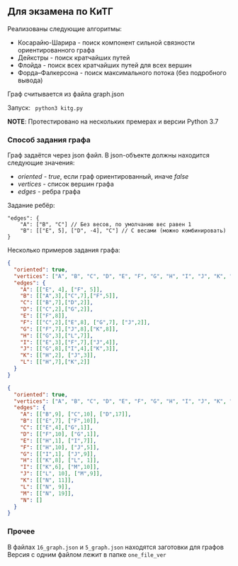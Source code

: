 ## Для экзамена по КиТГ

Реализованы следующие алгоритмы:
* Косарайю-Шарира - поиск компонент сильной связности ориентированного графа
* Дейкстры - поиск кратчайших путей
* Флойда - поиск всех кратчайших путей для всех вершин
* Форда–Фалкерсона - поиск максимального потока (без подробного вывода)

Граф считывается из файла graph.json

Запуск: ``` python3 kitg.py```

**NOTE**: Протестировано на нескольких премерах и версии Python 3.7

### Способ задания графа

Граф задаётся через json файл. В json-объекте должны находится следующие значения:
* *oriented* - *true*, если граф ориентированный, иначе *false*
* *vertices* - список вершин графа
* *edges* - ребра графа

Задание ребёр:
```
"edges": {
    "A": ["B", "C"] // Без весов, по умолчанию вес равен 1
    "B": [["E", 5], ["D", -4], "C"] // С весами (можно комбинировать)
}
```

Несколько примеров задания графа:
```json
{
  "oriented": true,
  "vertices": ["A", "B", "C", "D", "E", "F", "G", "H", "I", "J", "K", "L"],
  "edges": {
    "A": [["E", 4], ["F", 5]],
    "B": [["A",3],["C",7],["F",5]],
    "C": [["B",7],["D",2]],
    "D": [["C",2],["G",2]],
    "E": [["F",8]],
    "F": [["C",2],["E",8], ["G",7], ["J",2]],
    "G": [["F",7],["J",8],["K",8]],
    "H": [["G",3],["L",7]],
    "I": [["E",3],["F",7],["J",4]],
    "J": [["G",8],["I",4],["K",3]],
    "K": [["H",2], ["J",3]],
    "L": [["H",7],["K",2]]
  }
}
```

```json
{
  "oriented": true,
  "vertices": ["A", "B", "C", "D", "E", "F", "G", "H", "I", "J", "K", "L", "M", "N"],
  "edges": {
    "A": [["B",9], ["C",10], ["D",17]],
    "B": [["E",7], ["F",10]],
    "C": [["E",4],["G",1]],
    "D": [["F",10], ["G",1]],
    "E": [["H",1], ["I",7]],
    "F": [["H",10], ["J",5]],
    "G": [["I",1], ["J",9]],
    "H": [["K",8], ["L", 1]],
    "I": [["K",6], ["M",10]],
    "J": [["L", 10], ["M",9]],
    "K": [["N", 11]],
    "L": [["N", 9]],
    "M": [["N", 19]],
    "N": []
  }
}
```

### Прочее

В файлах ```16_graph.json``` и ```5_graph.json``` находятся заготовки для графов
Версия с одним файлом лежит в папке ```one_file_ver```
